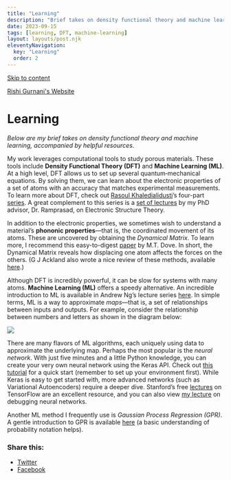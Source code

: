 ```yaml
---
title: "Learning"
description: "Brief takes on density functional theory and machine learning."
date: 2023-09-15
tags: [learning, DFT, machine-learning]
layout: layouts/post.njk
eleventyNavigation:
  key: "Learning"
  order: 2
---
```


[Skip to content](#content)

[Rishi Gurnani's Website](https://rishigurnani.wordpress.com/)

# Learning

*Below are my brief takes on density functional theory and machine learning, accompanied by helpful resources.*

My work leverages computational tools to study porous materials. These tools include **Density Functional Theory (DFT)** and **Machine Learning (ML)**. At a high level, DFT allows us to set up several quantum‐mechanical equations. By solving them, we can learn about the electronic properties of a set of atoms with an accuracy that matches experimental measurements. To learn more about DFT, check out [Rasoul Khaledialidusti](https://www.youtube.com/channel/UCPtZ0t9Fn2cVETnHqJECW2w)’s four-part [series](https://www.youtube.com/playlist?list=PLvZcfmZeLsvrq5kmsBcyFFIozKZR6mJ-s). A great complement to this series is a [set of lectures](https://www.youtube.com/playlist?list=PLT-GNiCGT-NRk1nD8fZqZcn0zuCEJ6E0_) by my PhD advisor, Dr. Ramprasad, on Electronic Structure Theory.

In addition to the electronic properties, we sometimes wish to understand a material’s **phononic properties**—that is, the coordinated movement of its atoms. These are uncovered by obtaining the *Dynamical Matrix*. To learn more, I recommend this easy-to-digest [paper](https://www.neutron-sciences.org/articles/sfn/pdf/2011/01/sfn201112007.pdf) by M.T. Dove. In short, the Dynamical Matrix reveals how displacing one atom affects the forces on the others. (G J Ackland also wrote a nice review of these methods, available [here](https://iopscience.iop.org/article/10.1088/0953-8984/14/11/311/pdf).)

Although DFT is incredibly powerful, it can be slow for systems with many atoms. **Machine Learning (ML)** offers a speedy alternative. An incredible introduction to ML is available in Andrew Ng’s lecture series [here](https://www.youtube.com/watch?v=PPLop4L2eGk&list=PLLssT5z_DsK-h9vYZkQkYNWcItqhlRJLN). In simple terms, ML is a way to approximate *maps*—that is, a set of relationships between inputs and outputs. For example, consider the relationship between numbers and letters as shown in the diagram below:

![](https://rishigurnani.wordpress.com/wp-content/uploads/2020/08/map.png?w=240)

There are many flavors of ML algorithms, each uniquely using data to approximate the underlying map. Perhaps the most popular is the *neural network*. With just five minutes and a little Python knowledge, you can create your very own neural network using the Keras API. Check out [this tutorial](https://machinelearningmastery.com/tutorial-first-neural-network-python-keras/) for a quick start (remember to set up your environment first). While Keras is easy to get started with, more advanced networks (such as Variational Autoencoders) require a deeper dive. Stanford’s free [lectures](http://web.stanford.edu/class/cs20si/syllabus.html) on TensorFlow are an excellent resource, and you can also view [my lecture](https://www.youtube.com/watch?v=TFWYoZoezrY) on debugging neural networks.

Another ML method I frequently use is *Gaussian Process Regression (GPR)*. A gentle introduction to GPR is available [here](https://towardsdatascience.com/quick-start-to-gaussian-process-regression-36d838810319) (a basic understanding of probability notation helps).

### Share this:

- [Twitter](https://rishigurnani.wordpress.com/learning/?share=twitter "Click to share on Twitter")
- [Facebook](https://rishigurnani.wordpress.com/learning/?share=facebook "Click to share on Facebook")

